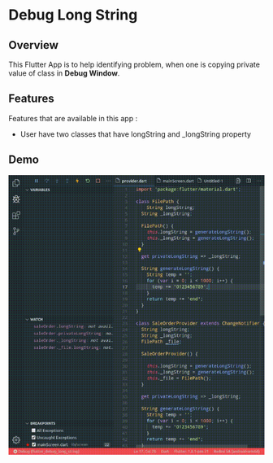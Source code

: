 # Debug Long String

## Overview

This Flutter App is to help identifying problem, when one is copying private value
of class in **Debug Window**.

## Features

Features that are available in this app : 
- User have two classes that have longString and _longString property


## Demo

![Demo](demo.gif)

